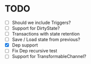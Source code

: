 # TODO

* [ ] Should we include Triggers?
* [ ] Support for DirtyState?
* [ ] Transactions with state retention
* [ ] Save / Load state from previous?
* [X] Dep support
* [ ] Fix Dep recursive test
* [ ] Support for TransformableChannel?